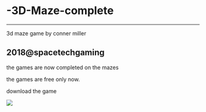 # -3D-Maze-complete



-------------------------------------------------------------------------------------------------------------------------------------------

3d maze game 
by conner miller

2018@spacetechgaming
-------------------------------------------------------------------------------------------------------------------------------------------

the games are now completed on the mazes

the games are free only now.

download the game


<img src=
        -3D-Maze-complete/download.png
      >
